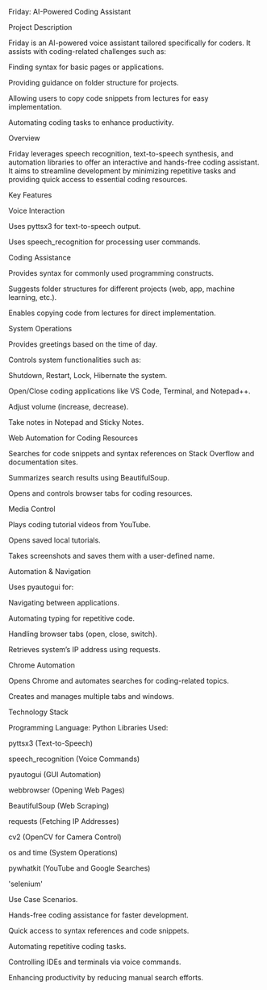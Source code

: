 Friday: AI-Powered Coding Assistant

Project Description

Friday is an AI-powered voice assistant tailored specifically for coders. It assists with coding-related challenges such as:

Finding syntax for basic pages or applications.

Providing guidance on folder structure for projects.

Allowing users to copy code snippets from lectures for easy implementation.

Automating coding tasks to enhance productivity.

Overview

Friday leverages speech recognition, text-to-speech synthesis, and automation libraries to offer an interactive and hands-free coding assistant. It aims to streamline development by minimizing repetitive tasks and providing quick access to essential coding resources.

Key Features

Voice Interaction

Uses pyttsx3 for text-to-speech output.

Uses speech_recognition for processing user commands.

Coding Assistance

Provides syntax for commonly used programming constructs.

Suggests folder structures for different projects (web, app, machine learning, etc.).

Enables copying code from lectures for direct implementation.

System Operations

Provides greetings based on the time of day.

Controls system functionalities such as:

Shutdown, Restart, Lock, Hibernate the system.

Open/Close coding applications like VS Code, Terminal, and Notepad++.

Adjust volume (increase, decrease).

Take notes in Notepad and Sticky Notes.

Web Automation for Coding Resources

Searches for code snippets and syntax references on Stack Overflow and documentation sites.

Summarizes search results using BeautifulSoup.

Opens and controls browser tabs for coding resources.

Media Control

Plays coding tutorial videos from YouTube.

Opens saved local tutorials.

Takes screenshots and saves them with a user-defined name.

Automation & Navigation

Uses pyautogui for:

Navigating between applications.

Automating typing for repetitive code.

Handling browser tabs (open, close, switch).

Retrieves system’s IP address using requests.

Chrome Automation

Opens Chrome and automates searches for coding-related topics.

Creates and manages multiple tabs and windows.

Technology Stack

Programming Language: Python
Libraries Used:

pyttsx3 (Text-to-Speech)

speech_recognition (Voice Commands)

pyautogui (GUI Automation)

webbrowser (Opening Web Pages)

BeautifulSoup (Web Scraping)

requests (Fetching IP Addresses)

cv2 (OpenCV for Camera Control)

os and time (System Operations)

pywhatkit (YouTube and Google Searches)

'selenium'

Use Case Scenarios.

Hands-free coding assistance for faster development.

Quick access to syntax references and code snippets.

Automating repetitive coding tasks.

Controlling IDEs and terminals via voice commands.

Enhancing productivity by reducing manual search efforts.
